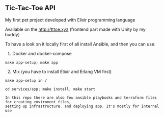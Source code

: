 ## Tic-Tac-Toe API
  My first pet project developed with Elixir programming language
  
  Available on the http://tttoe.xyz (frontend part made with Unity by my buddy)
  
  To have a look on it locally first of all install Ansible, and then you can use:
  
  1. Docker and docker-compose
  
    make app-setup; make app
    
  2. Mix (you have to install Elixir and Erlang VM first)
  
    make app-setup in /
    
    cd services/app; make install; make start
    
    In this repo there are also few ansible playbooks and terraform files for creating enviroment files,
    setting up infrastructure, and deploying app. It's mostly for internal use
